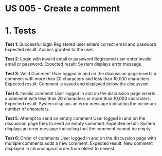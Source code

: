 # US 005 - Create a comment

# 1. Tests

**Test 1**: Successful login
Registered user enters correct email and password.
Expected result: Access granted to the user.

**Test 2**: Login with invalid email or password
Registered user enter invalid email or password.
Expected result: System displays error message.

**Test 3**: Valid Comment
User logged in and on the discussion page inserts a comment with more than 20 characters and less than 10,000 characters.
Expected result: Comment is saved and displayed below the discussion.

**Test 4**: Invalid comment
User logged in and on the discussion page inserts a comment with less than 20 characters or more than 10,000 characters.
Expected result: System displays an error message indicating the minimum number of characters.

**Test 5**: Attempt to send an empty comment
User logged in and on the discussion page tries to send an empty comment.
Expected result: System displays an error message indicating that the comment cannot be empty.

**Test 6**: Order of comments
User logged in and on the discussion page with multiple comments adds a new comment.
Expected result: New comment displayed in chronological order from oldest to newest.
